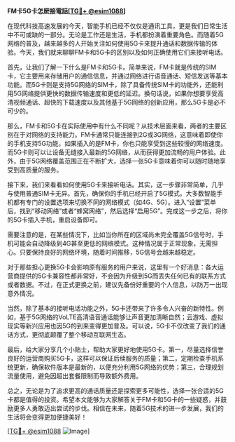 **FM卡5G卡怎麽接電話[[TG💪+ @esim1088](https://t.me/s/esim1088)]**

在现代科技高速发展的今天，智能手机已经不仅仅是通讯工具，更是我们日常生活中不可或缺的一部分。无论是工作还是生活，手机都扮演着重要角色。而随着5G网络的普及，越来越多的人开始关注如何使用5G卡来提升通话和数据传输的体验。今天，我们就来聊聊FM卡和5G卡的区别以及如何正确使用它们来接听电话。

首先，让我们了解一下什么是FM卡和5G卡。简单来说，FM卡就是传统的SIM卡，它主要用来存储用户的通信信息，并通过网络进行语音通话、短信发送等基本功能。而5G卡则是支持5G网络的SIM卡，除了具备传统SIM卡的功能外，还能利用5G网络提供更快的数据传输速度和更低的延迟。换句话说，如果你想要享受高清视频通话、超快的下载速度以及其他基于5G网络的创新应用，那么5G卡是必不可少的。

那么，FM卡和5G卡在实际使用中有什么不同呢？从技术层面来看，两者的主要区别在于对网络的支持能力。FM卡通常只能连接到2G或3G网络，这意味着即使你的手机支持5G功能，如果插入的是FM卡，你也只能享受到这些较慢的网络速度。而5G卡则可以让设备无缝接入最新的5G网络，从而获得更加流畅的用户体验。此外，由于5G网络覆盖范围正在不断扩大，选择一张5G卡意味着你可以随时随地享受到高质量的服务。

接下来，我们来看看如何使用5G卡来接听电话。其实，这一步骤非常简单，几乎与使用普通SIM卡无异。首先，确保你的手机已经开启了5G模式。大多数智能手机都有专门的设置选项来切换不同的网络模式（如4G、5G）。进入“设置”菜单后，找到“移动网络”或者“蜂窝网络”，然后选择“启用5G”。完成这一步之后，将你的5G卡插入手机，重启设备即可。

需要注意的是，在某些情况下，比如当你所在的区域尚未完全覆盖5G信号时，手机可能会自动降级到4G甚至更低的网络模式。这种情况属于正常现象，无需担心。只要保持良好的网络环境，随着时间推移，5G信号会越来越稳定。

对于那些担心更换5G卡会影响原有服务的用户来说，这里有一个好消息：各大运营商提供的5G卡兼容性都非常好，不会因为升级到5G而丢失任何已有的联系方式或者数据。不过，在正式更换之前，建议先备份好重要的个人信息，以防万一出现意外情况。

当然，除了基本的接听电话功能之外，5G卡还带来了许多令人兴奋的新特性。例如，基于5G网络的VoLTE高清语音通话能够让声音更加清晰自然；云游戏、虚拟现实等新兴应用也因5G的到来变得更加普及。可以说，5G卡不仅改变了我们的通话方式，更彻底颠覆了整个移动互联网生态。

最后，给大家分享几个小贴士，帮助大家更好地使用5G卡。第一，尽量选择信誉良好的运营商购买5G卡，这样可以保证后续服务的质量；第二，定期检查手机系统更新，确保软件版本是最新的，以便充分利用5G网络的优势；第三，合理规划流量使用，避免因超出套餐限制而导致额外费用。

总之，无论是为了追求更高的通话质量还是探索更多可能性，选择一张合适的5G卡都是值得的投资。希望本文能够为大家解答关于FM卡和5G卡的一些疑惑，并鼓励更多人勇敢迈出尝试的步伐。相信在未来，随着5G技术的进一步发展，我们的生活将会变得更加便捷美好！

[[TG💪+ @esim1088](https://t.me/s/esim1088) ![Image](https://i.postimg.cc/4NQfJmqS/Snipaste-2025-05-13-00-14-12.png)]